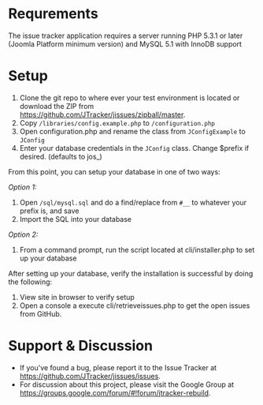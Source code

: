 Requrements
===============
The issue tracker application requires a server running PHP 5.3.1 or later (Joomla Platform minimum version) and MySQL 5.1 with InnoDB support

Setup
===============
1. Clone the git repo to where ever your test environment is located or download the ZIP from https://github.com/JTracker/jissues/zipball/master.
2. Copy `/libraries/config.example.php` to `/configuration.php`
3. Open configuration.php and rename the class from `JConfigExample` to `JConfig`
4. Enter your database credentials in the `JConfig` class. Change $prefix if desired. (defaults to jos_)

From this point, you can setup your database in one of two ways:

*Option 1:*

1. Open `/sql/mysql.sql` and do a find/replace from `#__` to whatever your prefix is, and save
2. Import the SQL into your database

*Option 2:*

1. From a command prompt, run the script located at cli/installer.php to set up your database

After setting up your database, verify the installation is successful by doing the following:

1. View site in browser to verify setup
2. Open a console a execute cli/retrieveissues.php to get the open issues from GitHub.

Support & Discussion
===============
* If you've found a bug, please report it to the Issue Tracker at https://github.com/JTracker/jissues/issues.
* For discussion about this project, please visit the Google Group at https://groups.google.com/forum/#!forum/jtracker-rebuild.
